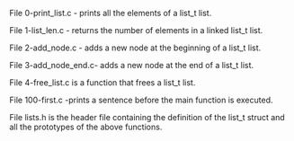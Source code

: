 File 0-print_list.c - prints all the elements of a list_t list.

File 1-list_len.c - returns the number of elements in a linked list_t list.

File 2-add_node.c - adds a new node at the beginning of a list_t list.

File 3-add_node_end.c- adds a new node at the end of a list_t list.

File 4-free_list.c is a function that frees a list_t list.

File 100-first.c -prints a sentence before the main function is executed.

File lists.h is the header file containing the definition of the list_t struct and all the prototypes of the above functions.
